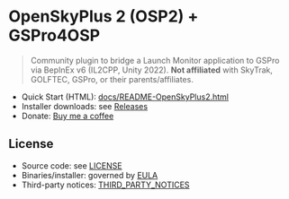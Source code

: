 # OpenSkyPlus 2 (OSP2) + GSPro4OSP

> Community plugin to bridge a Launch Monitor application to GSPro via BepInEx v6 (IL2CPP, Unity 2022).
> **Not affiliated** with SkyTrak, GOLFTEC, GSPro, or their parents/affiliates.

- Quick Start (HTML): [docs/README-OpenSkyPlus2.html](docs/README-OpenSkyPlus2.html)
- Installer downloads: see [Releases](../../releases)
- Donate: [Buy me a coffee](https://www.buymeacoffee.com/eksisle)

## License

- Source code: see [LICENSE](LICENSE)  
- Binaries/installer: governed by [EULA](EULA.txt)  
- Third-party notices: [THIRD_PARTY_NOTICES](THIRD_PARTY_NOTICES/)
